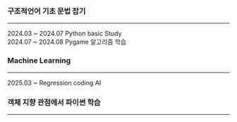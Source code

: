 ### **구조적언어 기초 문법 잡기**
---
2024.03 ~ 2024.07 Python basic Study <br>
2024.07 ~ 2024.08 Pygame 알고리즘 학습<br>

### **Machine Learning**
---
2025.03 ~ Regression coding AI <br>
### **객체 지향 관점에서 파이썬 학습** 
---
